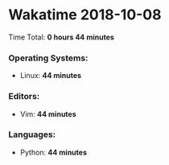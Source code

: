 # Wakatime 2018-10-08

Time Total: **0 hours 44 minutes**

### Operating Systems:
- Linux: **44 minutes** 

### Editors:
- Vim: **44 minutes** 

### Languages:
- Python: **44 minutes** 

